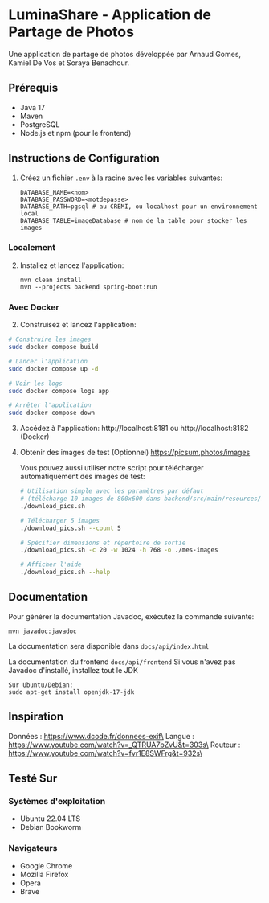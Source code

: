 # LuminaShare - Application de Partage de Photos

Une application de partage de photos développée par Arnaud Gomes, Kamiel De Vos et Soraya Benachour.

## Prérequis

- Java 17
- Maven
- PostgreSQL
- Node.js et npm (pour le frontend)

## Instructions de Configuration

1. Créez un fichier `.env` à la racine avec les variables suivantes:

   ```
   DATABASE_NAME=<nom>
   DATABASE_PASSWORD=<motdepasse>
   DATABASE_PATH=pgsql # au CREMI, ou localhost pour un environnement local
   DATABASE_TABLE=imageDatabase # nom de la table pour stocker les images
   ```

### Localement

2. Installez et lancez l'application:
   ```
   mvn clean install
   mvn --projects backend spring-boot:run
   ```

### Avec Docker

2. Construisez et lancez l'application:

```bash
# Construire les images
sudo docker compose build

# Lancer l'application
sudo docker compose up -d

# Voir les logs
sudo docker compose logs app

# Arrêter l'application
sudo docker compose down
```

3. Accédez à l'application: http://localhost:8181 ou http://localhost:8182 (Docker)

4. Obtenir des images de test (Optionnel)
   https://picsum.photos/images

   Vous pouvez aussi utiliser notre script pour télécharger automatiquement des images de test:

   ```bash
   # Utilisation simple avec les paramètres par défaut
   # (télécharge 10 images de 800x600 dans backend/src/main/resources/images)
   ./download_pics.sh

   # Télécharger 5 images
   ./download_pics.sh --count 5

   # Spécifier dimensions et répertoire de sortie
   ./download_pics.sh -c 20 -w 1024 -h 768 -o ./mes-images

   # Afficher l'aide
   ./download_pics.sh --help
   ```

## Documentation

Pour générer la documentation Javadoc, exécutez la commande suivante:

```
mvn javadoc:javadoc
```

La documentation sera disponible dans `docs/api/index.html`

La documentation du frontend `docs/api/frontend`
Si vous n'avez pas Javadoc d'installé, installez tout le JDK

```
Sur Ubuntu/Debian:
sudo apt-get install openjdk-17-jdk
```

## Inspiration

Données : https://www.dcode.fr/donnees-exif\
Langue : https://www.youtube.com/watch?v=_QTRUA7bZvU&t=303s\
Routeur : https://www.youtube.com/watch?v=fvr1E8SWFrg&t=932s\

## Testé Sur

### Systèmes d'exploitation

- Ubuntu 22.04 LTS
- Debian Bookworm

### Navigateurs

- Google Chrome
- Mozilla Firefox
- Opera
- Brave
